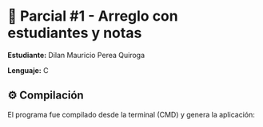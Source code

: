 # 📘 Parcial #1 - Arreglo con estudiantes y notas  

**Estudiante:** Dilan Mauricio Perea Quiroga  

**Lenguaje:** C  

## ⚙️ Compilación  
El programa fue compilado desde la terminal (CMD) y genera la aplicación:  
